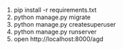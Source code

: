 1. pip install -r requirements.txt
2. python manage.py migrate
3. python manage.py createsuperuser
4. python manage.py runserver
5. open http://localhost:8000/agd
